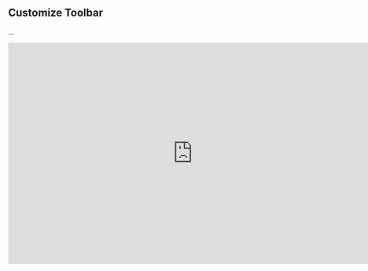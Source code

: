## Customize Toolbar

...

<iframe src="https://docs.google.com/presentation/d/e/2PACX-1vRZ-81hBJECuOklqI3DtrRyGNcRpkEKr5RTjsWWuUnzfQAui6k8ZfuLQeFCyWpnZRD0XDchmH7WGKnA/embed?start=false&loop=false&delayms=3000" frameborder="0" width="750" height="450" allowfullscreen="true" mozallowfullscreen="true" webkitallowfullscreen="true"></iframe>